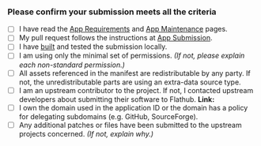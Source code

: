 ### Please confirm your submission meets all the criteria

- [ ] I have read the [App Requirements][reqs] and [App Maintenance][maint] pages.
- [ ] My pull request follows the instructions at [App Submission][submission].
- [ ] I have [built][build] and tested the submission locally.
- [ ] I am using only the minimal set of permissions. *(If not, please explain each non-standard permission.)*
- [ ] All assets referenced in the manifest are redistributable by any party.  If not, the unredistributable parts are using an extra-data source type.
- [ ] I am an upstream contributor to the project. If not, I contacted upstream developers about submitting their software to Flathub. **Link:**
- [ ] I own the domain used in the application ID or the domain has a policy for delegating subdomains (e.g. GitHub, SourceForge).
- [ ] Any additional patches or files have been submitted to the upstream projects concerned. *(If not, explain why.)*

[reqs]: https://docs.flathub.org/docs/for-app-authors/requirements
[maint]: https://docs.flathub.org/docs/for-app-authors/maintanance
[submission]: https://docs.flathub.org/docs/for-app-authors/submission
[build]: https://docs.flathub.org/docs/for-app-authors/submission/#before-submission
